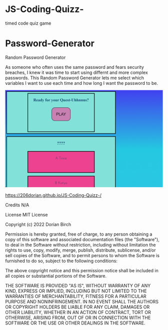 # JS-Coding-Quizz-
timed code quiz game 


# Password-Generator
Random Password Generator

As someone who often uses the same password and fears security breaches, I knew it was time to start using differnt and more complex passwords.  This Random Password Generator lets me select which variables I want to use each time and how long I want the password to be. 

<img src="/images/Quest-Uuhhnns quiz.png">

https://206dorian.github.io/JS-Coding-Quizz-/

Credits
N/A

License
MIT License

Copyright (c) 2022 Dorian Birch

Permission is hereby granted, free of charge, to any person obtaining a copy of this software and associated documentation files (the "Software"), to deal in the Software without restriction, including without limitation the rights to use, copy, modify, merge, publish, distribute, sublicense, and/or sell copies of the Software, and to permit persons to whom the Software is furnished to do so, subject to the following conditions:

The above copyright notice and this permission notice shall be included in all copies or substantial portions of the Software.

THE SOFTWARE IS PROVIDED "AS IS", WITHOUT WARRANTY OF ANY KIND, EXPRESS OR IMPLIED, INCLUDING BUT NOT LIMITED TO THE WARRANTIES OF MERCHANTABILITY, FITNESS FOR A PARTICULAR PURPOSE AND NONINFRINGEMENT. IN NO EVENT SHALL THE AUTHORS OR COPYRIGHT HOLDERS BE LIABLE FOR ANY CLAIM, DAMAGES OR OTHER LIABILITY, WHETHER IN AN ACTION OF CONTRACT, TORT OR OTHERWISE, ARISING FROM, OUT OF OR IN CONNECTION WITH THE SOFTWARE OR THE USE OR OTHER DEALINGS IN THE SOFTWARE.
